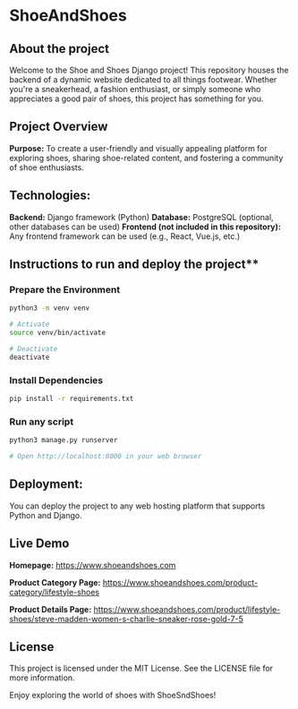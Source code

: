# ShoeAndShoes
## About the project
Welcome to the Shoe and Shoes Django project! This repository houses the backend of a dynamic website dedicated to all things footwear. Whether you're a sneakerhead, a fashion enthusiast, or simply someone who appreciates a good pair of shoes, this project has something for you.

## Project Overview
**Purpose:** To create a user-friendly and visually appealing platform for exploring shoes, sharing shoe-related content, and fostering a community of shoe enthusiasts.

## Technologies:
**Backend:** Django framework (Python)
**Database:** PostgreSQL (optional, other databases can be used)
**Frontend (not included in this repository):** Any frontend framework can be used (e.g., React, Vue.js, etc.)

## Instructions to run and deploy the project**

### Prepare the Environment
```bash
python3 -m venv venv

# Activate
source venv/bin/activate

# Deactivate
deactivate
```

### Install Dependencies
```bash
pip install -r requirements.txt
```

### Run any script
```bash
python3 manage.py runserver

# Open http://localhost:8000 in your web browser
```


## Deployment: 
You can deploy the project to any web hosting platform that supports Python and Django.


## Live Demo
**Homepage:** https://www.shoeandshoes.com

**Product Category Page:** https://www.shoeandshoes.com/product-category/lifestyle-shoes

**Product Details Page:** https://www.shoeandshoes.com/product/lifestyle-shoes/steve-madden-women-s-charlie-sneaker-rose-gold-7-5


## License
This project is licensed under the MIT License. See the LICENSE file for more information.

Enjoy exploring the world of shoes with ShoeSndShoes!